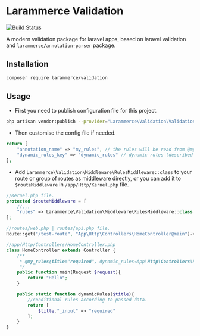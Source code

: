 # Larammerce Validation

[![Build Status](https://travis-ci.org/larammerce/annotation-parser.svg?branch=master)](https://travis-ci.org/larammerce/validation)

A modern validation package for laravel apps, based on laravel validation and `larammerce/annotation-parser` package.

## Installation

```bash
composer require larammerce/validation
```

## Usage

- First you need to publish configuration file for this project.

```bash
php artisan vendor:publish --provider="Larammerce\Validation\ValidationServiceProvider"
```

- Then customise the config file if needed.

```php
return [
    "annotation_name" => "my_rules", // the rules will be read from @my_rules annotation.
    "dynamic_rules_key" => "dynamic_rules" // dynamic rules (described in docs) will be read from dynamic_rules key.
];
```

- Add `Larammerce\Validation\Middleware\RulesMiddleware::class` to your route or group of routes as middleware directly, or you can add it to `$routeMiddleware` in `/app/Http/Kernel.php` file.

```php
//Kernel.php file.
protected $routeMiddleware = [
    //...
    "rules" => Larammerce\Validation\Middleware\RulesMiddleware::class
];
```

```php
//routes/web.php | routes/api.php file.
Route::get("/test-route", "App\Http\Controllers\HomeController@main")->middleware("rules");
```

```php
//app/Http/Controllers/HomeController.php
class HomeController extends Controller {
    /**
     * @my_rules(title="required", dynamic_rules=App\Http\Controllers\HomeController::dynamicRules(request("title")))
     */
    public function main(Request $request){
        return "Hello";
    }

    public static function dynamicRules($title){
        //conditional rules according to passed data.
        return [
            $title."_input" => "required"
        ];
    }
}
```
